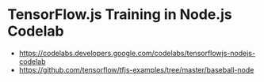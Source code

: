 # TensorFlow.js Training in Node.js Codelab

- https://codelabs.developers.google.com/codelabs/tensorflowjs-nodejs-codelab
- https://github.com/tensorflow/tfjs-examples/tree/master/baseball-node
